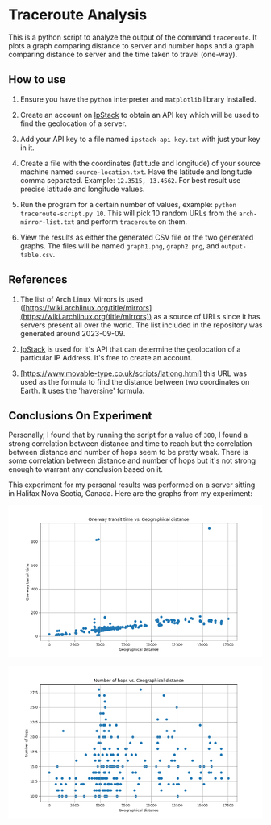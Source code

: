 # Traceroute Analysis

This is a python script to analyze the output of the command `traceroute`. It
plots a graph comparing distance to server and number hops and a graph comparing
distance to server and the time taken to travel (one-way).

## How to use

1. Ensure you have the `python` interpreter and `matplotlib` library installed.

2. Create an account on [IpStack](https://ipstack.com/) to obtain an API key
   which will be used to find the geolocation of a server.

3. Add your API key to a file named `ipstack-api-key.txt` with just your key in
   it.

4. Create a file with the coordinates (latitude and longitude) of your source
   machine named `source-location.txt`. Have the latitude and longitude comma
   separated. Example: `12.3515, 13.4562`. For best result use precise latitude
   and longitude values.
5. Run the program for a certain number of values, example: `python
   traceroute-script.py 10`. This will pick 10 random URLs from the
   `arch-mirror-list.txt` and perform `traceroute` on them.

6. View the results as either the generated CSV file or the two generated
   graphs. The files will be named `graph1.png`, `graph2.png`, and
   `output-table.csv`.


## References

1. The list of Arch Linux Mirrors is used
   ([https://wiki.archlinux.org/title/mirrors](https://wiki.archlinux.org/title/mirrors))
   as a source of URLs since it has servers present all over the world. The list
   included in the repository was generated around 2023-09-09.

2. [IpStack](https://ipstack.com/) is used for it's API that can determine the
   geolocation of a particular IP Address. It's free to create an account.

3. [https://www.movable-type.co.uk/scripts/latlong.html] this URL was used as
   the formula to find the distance between two coordinates on Earth. It uses
   the 'haversine' formula.


## Conclusions On Experiment

Personally, I found that by running the script for a value of `300`, I found a
strong correlation between distance and time to reach but the correlation
between distance and number of hops seem to be pretty weak. There is some
correlation between distance and number of hops but it's not strong enough to
warrant any conclusion based on it. 

This experiment for my personal results was performed on a server sitting in
Halifax Nova Scotia, Canada. Here are the graphs from my experiment:

![Graph 1](./personal-results/graph1.png)

![Graph 2](./personal-results/graph2.png)
